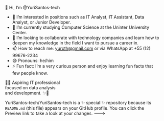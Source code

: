 👋 Hi, I’m @YuriSantos-tech

- 👀 I’m interested in positions such as IT Analyst, IT Assistant, Data Analyst, or Junior Developer.  
- 🌱 I’m currently studying Computer Science at the Uninter University Center.  
- 💞️ I’m looking to collaborate with technology companies and learn how to deepen my knowledge in the field I want to pursue a career in.  
- 📫 How to reach me: yurxth@gmail.com or via WhatsApp at +55 (12) 99676-2234  
- 😄 Pronouns: he/him  
- ⚡ Fun fact: I’m a very curious person and enjoy learning fun facts that few people know.
  
🚀✨ Aspiring IT professional  
    focused on data analysis  
       and development. ✨🚀

YuriSantos-tech/YuriSantos-tech is a ✨ special ✨ repository because its `README.md` (this file) appears on your GitHub profile.
You can click the Preview link to take a look at your changes.
--->

